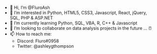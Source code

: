 - 👋 Hi, I’m @FluroAsh
- 👀 I’m interested in Python, HTML5, CSS3, Javascript, React, jQuery, SQL, PHP & ASP.NET
- 🌱 I’m currently learning Python, SQL, VBA, R, C++ & Javascript
- 💞️ I’m looking to collaborate on data analysis projects in the future ... ⏰
- 📫 How to reach me: 
  - Discord: Fluro#0958
  - Twitter: @ashleygthompson
  
<!---
FluroAsh/FluroAsh is a ✨ special ✨ repository because its `README.md` (this file) appears on your GitHub profile.
You can click the Preview link to take a look at your changes.
--->
